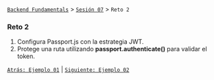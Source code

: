 [`Backend Fundamentals`](../../README.md) > [`Sesión 07`](../README.md) > `Reto 2`
	
### Reto 2


1. Configura Passport.js con la estrategia JWT.
2. Protege una ruta utilizando **passport.authenticate()** para validar el token.

[`Atrás: Ejemplo 01`](../Ejemplo-02) | [`Siguiente: Ejemplo 02`](../Ejemplo-03)
